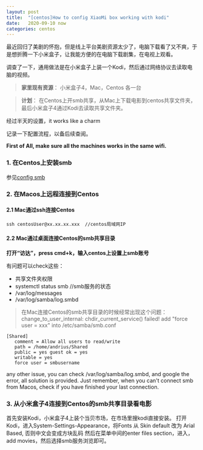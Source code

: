 ```yaml
---
layout: post
title:  "[centos]How to config XiaoMi box working with kodi"
date:   2020-09-10 now
categories: centos
---
```


最近回归了美剧的怀抱，但是线上平台美剧资源太少了，电脑下载看了又不爽，于是想折腾一下小米盒子，让我能方便的在电脑下载剧集，在电视上观看。

调查了一下，通用做法是在小米盒子上装一个Kodi，然后通过网络协议去读取电脑的视频。

> **家里现有资源**：
小米盒子4，Mac，Centos 各一台

> **计划**：
在Centos上开smb共享，从Mac上下载电影到centos共享文件夹，最后小米盒子4通过Kodi去读取共享文件夹。


经过半天的设置，it works like a charm

记录一下配置流程，以备后续查阅。

**First of All, make sure all the machines works in the same wifi.**

### 1. 在Centos上安装smb
参见[config smb](https://tcp8080.github.io/centos/2020/05/21/how_to_install_centos7_into_a_very_old_win7_pc.html)


### 2. 在Macos上远程连接到Centos
#### 2.1 Mac通过ssh连接Centos
```
ssh centosUser@xx.xx.xx.xxx  //centos局域网IP
```

#### 2.2 Mac通过桌面连接Centos的smb共享目录

**打开“访达”，press cmd+k，输入centos上设置上smb账号**

有问题可以check这些：
- 共享文件夹权限
- systemctl status smb //smb服务的状态
- /var/log/messages
- /var/log/samba/log.smbd

> 在Mac连接Centos的smb共享目录的时候经常出现这个问题：
change_to_user_internal: chdir_current_service() failed!
add "force user = xxx" into /etc/samba/smb.conf
```
[Shared] 
   comment = Allow all users to read/write 
   path = /home/andrius/Shared 
   public = yes guest ok = yes 
   writable = yes 
   force user = smbusername
```
any other issue, you can check /var/log/samba/log.smbd, and google the error, all solution is provided.
Just remember, when you can't connect smb from Macos, check if you have finished your last connection.

### 3. 从小米盒子4连接到Centos的smb共享目录看电影
首先安装Kodi，小米盒子4上装个当贝市场，在市场里搜kodi直接安装。
打开Kodi，进入System-Settings-Appearance，将Fonts 从 Skin default 改为 Arial Based, 否则中文会变成方块乱码
然后在菜单中间的enter files section，进入，add movies，然后选择smb服务浏览即可。
